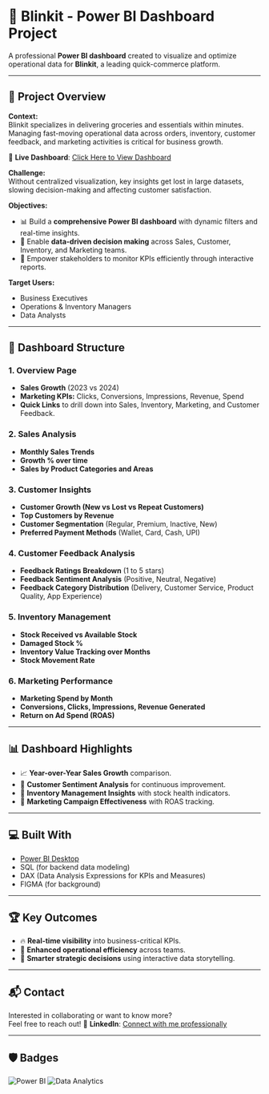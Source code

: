 # 🚀 **Blinkit - Power BI Dashboard Project**

A professional **Power BI dashboard** created to visualize and optimize operational data for **Blinkit**, a leading quick-commerce platform.

---

## 📄 **Project Overview**

**Context:**  
Blinkit specializes in delivering groceries and essentials within minutes. Managing fast-moving operational data across orders, inventory, customer feedback, and marketing activities is critical for business 
growth.

🔗 **Live Dashboard**: [Click Here to View Dashboard]([https://app.powerbi.com/view?r=eyJrIjoiNmZmNzNlOGQtMzdlZi00MDg3LTg3MzktYjMwYmJjYzdmNDEwIiwidCI6IjUwMTcxNjkxLTExNDItNDFjMi1hNzZjLWM2MDljZDExMmYzZiJ9])  

**Challenge:**  
Without centralized visualization, key insights get lost in large datasets, slowing decision-making and affecting customer satisfaction.

**Objectives:**
- 📊 Build a **comprehensive Power BI dashboard** with dynamic filters and real-time insights.
- 🚀 Enable **data-driven decision making** across Sales, Customer, Inventory, and Marketing teams.
- 🎯 Empower stakeholders to monitor KPIs efficiently through interactive reports.

**Target Users:**  
- Business Executives  
- Operations & Inventory Managers  
- Data Analysts

---

## 🧩 **Dashboard Structure**

### **1. Overview Page**
- **Sales Growth** (2023 vs 2024)
- **Marketing KPIs:** Clicks, Conversions, Impressions, Revenue, Spend
- **Quick Links** to drill down into Sales, Inventory, Marketing, and Customer Feedback.

### **2. Sales Analysis**
- **Monthly Sales Trends**
- **Growth % over time**
- **Sales by Product Categories and Areas**

### **3. Customer Insights**
- **Customer Growth (New vs Lost vs Repeat Customers)**
- **Top Customers by Revenue**
- **Customer Segmentation** (Regular, Premium, Inactive, New)
- **Preferred Payment Methods** (Wallet, Card, Cash, UPI)

### **4. Customer Feedback Analysis**
- **Feedback Ratings Breakdown** (1 to 5 stars)
- **Feedback Sentiment Analysis** (Positive, Neutral, Negative)
- **Feedback Category Distribution** (Delivery, Customer Service, Product Quality, App Experience)

### **5. Inventory Management**
- **Stock Received vs Available Stock**
- **Damaged Stock %**
- **Inventory Value Tracking over Months**
- **Stock Movement Rate**

### **6. Marketing Performance**
- **Marketing Spend by Month**
- **Conversions, Clicks, Impressions, Revenue Generated**
- **Return on Ad Spend (ROAS)**

---

## 📊 **Dashboard Highlights**

- 📈 **Year-over-Year Sales Growth** comparison.
- 🛒 **Customer Sentiment Analysis** for continuous improvement.
- 🏬 **Inventory Management Insights** with stock health indicators.
- 📢 **Marketing Campaign Effectiveness** with ROAS tracking.

---

## 💻 **Built With**
- [Power BI Desktop](https://powerbi.microsoft.com/)
- SQL (for backend data modeling)
- DAX (Data Analysis Expressions for KPIs and Measures)
- FIGMA (for background)
 
---

## 🏆 **Key Outcomes**
- 🔥 **Real-time visibility** into business-critical KPIs.
- 🧠 **Enhanced operational efficiency** across teams.
- 🚀 **Smarter strategic decisions** using interactive data storytelling.

---

## 📬 **Contact**

Interested in collaborating or want to know more?  
Feel free to reach out! 🚀
**LinkedIn**: [Connect with me professionally](https://www.linkedin.com/in/tejas-data-analyst/)

---

## 🛡️ **Badges**

![Power BI](https://img.shields.io/badge/Power%20BI-Dashboard-yellow?style=for-the-badge&logo=powerbi)
![Data Analytics](https://img.shields.io/badge/Data-Analytics-blue?style=for-the-badge&logo=data)



